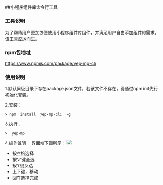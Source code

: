 ##小程序组件库命令行工具

### 工具说明
为了帮助用户更加方便使用小程序组件库组件，并满足用户自由添加组件的需求，该工具应运而生。

### npm包地址
https://www.npmjs.com/package/yep-mp-cli

### 使用说明
1.默认同级目录下存在package.json文件，若该文件不存在，请通过npm init先行初始化安装。

2.安装：

    > npm  install  yep-mp-cli  -g

3.执行：

    >  yep-mp
4.操作说明：
界面如下图所示：
<image src="http://img30.360buyimg.com/uba/jfs/t1/21973/38/1923/12758/5c189933E92b9e7c9/585f0786079e74ff.png">

- 按空格选择
- 按'a'键全选
- 按'i'键反选
- 上下键，移动
- 回车选择完成
